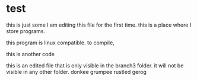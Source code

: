# test
this is just some 
I am editing this file for the first time.
this is a place where I store programs.

this program is linux compatible.
to compile,

this is another code

this is an edited file that is only visible
in the branch3 folder. it will not be
visible in any other folder.
donkee
grumpee
rustled
gerog
